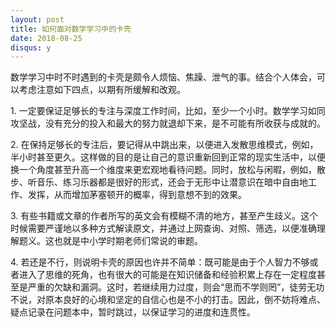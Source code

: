 ```yaml
---
layout: post
title: 如何面对数学学习中的卡壳
date: 2018-08-25
disqus: y
---
```


数学学习中时不时遇到的卡壳是颇令人烦恼、焦躁、泄气的事。结合个人体会，可以考虑注意如下四点，以期有所缓解和改观。

1\. 一定要保证足够长的专注与深度工作时间，比如，至少一个小时。数学学习如同攻坚战，没有充分的投入和最大的努力就退却下来，是不可能有所收获与成就的。

2\. 在保持足够长的专注后，要记得从中跳出来，以便进入发散思维模式，例如，半小时甚至更久。这样做的目的是让自己的意识重新回到正常的现实生活中，以便换一个角度甚至升高一个维度来更宏观地看待问题。同时，放松与闲暇，例如，散步、听音乐、练习乐器都是很好的形式，还会于无形中让潜意识在暗中自由地工作、发挥，从而增加茅塞顿开的概率，得到意想不到的效果。

3\. 有些书籍或文章的作者所写的英文会有模糊不清的地方，甚至产生歧义。这个时候需要严谨地以多种方式解读原文，并通过上网查询、对照、筛选，以便准确理解题义。这也就是中小学时期老师们常说的审题。

4\. 若还是不行，则说明卡壳的原因也许并不简单：既可能是由于个人智力不够或者进入了思维的死角，也有很大的可能是在知识储备和经验积累上存在一定程度甚至是严重的欠缺和漏洞。这时，若继续用力过度，则会“思而不学则罔”，徒劳无功不说，对原本良好的心境和坚定的自信心也是不小的打击。因此，倒不妨将难点、疑点记录在问题本中，暂时跳过，以保证学习的进度和连贯性。
